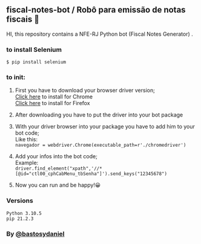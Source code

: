 ## fiscal-notes-bot / Robô para emissão de notas fiscais 🤖

HI, this repository contains a NFE-RJ Python bot (Fiscal Notes Generator) .

### to install Selenium
```console
$ pip install selenium
```

### to init:
1. First you have to download your browser driver version;<br>
[Click here](https://github.com/mozilla/geckodriver/releases) to install for Chrome<br>
[Click here](https://chromedriver.chromium.org/downloads) to install for Firefox<br>

2. After downloading you have to put the driver into your bot package
3. With your driver browser into your package you have to add him to your bot code;<br>
Like this:<br>
`navegador = webdriver.Chrome(executable_path=r'./chromedriver')`<br>
4. Add your infos into the bot code;<br>
Example:<br>`driver.find_element("xpath",'//*[@id="ctl00_cphCabMenu_tbSenha"]').send_keys("12345678")`
5. Now you can run and be happy!😀

### Versions
`Python 3.10.5`<br>
`pip 21.2.3`<br>



### By [@bastosydaniel](https://bastosydaniel.github.io/My-devfolio/)
